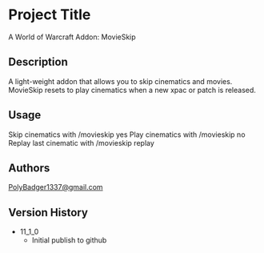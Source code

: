 # Project Title
A World of Warcraft Addon: MovieSkip

## Description
A light-weight addon that allows you to skip cinematics and movies. MovieSkip resets to play cinematics when a new xpac or patch is released.

## Usage
Skip cinematics with /movieskip yes
Play cinematics with /movieskip no
Replay last cinematic with /movieskip replay

## Authors
PolyBadger1337@gmail.com

## Version History
* 11_1_0
  * Initial publish to github
